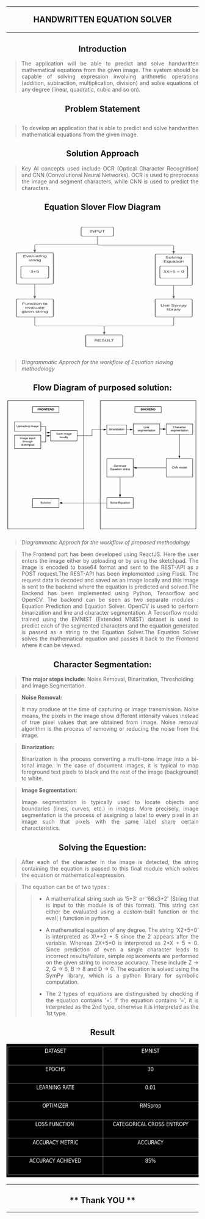 ## <h2 align="center"> <hr/>HANDWRITTEN EQUATION SOLVER<hr/> </h2>

<h2 align= "center">Introduction</h2>
 
> <p align="justify"> The application will be able to predict and solve handwritten mathematical equations from the given image. The system should be capable of solving expression involving arithmetic operations (addition, subtraction, multiplication, division) and solve equations of any degree (linear, quadratic, cubic and so on).</p>

<h2 align= "center">Problem Statement </h2>

<h2 align= "center"></h2>
 
> <p align="justify"> To develop an application that is able to predict and solve handwritten mathematical equations from the given image.</p>

<h2 align= "center">Solution Approach</h2>
 
> <p align="justify"> Key AI concepts used include OCR (Optical Character Recognition) and CNN (Convolutional Neural Networks). OCR is used to preprocess the image and segment characters, while CNN is used to predict the characters.</p>

<h2 align= "center">Equation Slover Flow Diagram</h2>

<img src="./Image/Diagrammatic Approch for the workflow of Equation sloving methodology.png" alt="Proposed model" width="100%" height="350px"/>

> _Diagrammatic Approch for the workflow of Equation sloving methodology_

<h2 align= "center"> Flow Diagram of purposed solution:
</h2>
<img src="./Image/Diagrammatic Approch for the workflow of proposed methodology.png" alt="Proposed model" width="100%" height="350px"/>

> _Diagrammatic Approch for the workflow of proposed methodology_

> <p align="justify">The Frontend part has been developed using ReactJS. Here the user enters the image either by uploading or by using the sketchpad. The image is encoded to base64 format and sent to the REST-API as a POST request.The REST-API has been implemented using Flask. The request data is decoded and saved as an image locally and this image is sent to the backend where the equation is predicted and solved.The Backend has been implemented using Python, Tensorflow and OpenCV. The backend can be seen as two separate modules : Equation Prediction and Equation Solver. OpenCV is used to perform binarization and line and character segmentation. A Tensorflow model trained using the EMNIST (Extended MNIST) dataset is used to predict each of the segmented characters and the equation generated is passed as a string to the Equation Solver.The Equation Solver solves the mathematical equation and passes it back to the Frontend where it can be viewed.</p>

<h2 align= "center">Character Segmentation:</h2>

> **The major steps include:** Noise Removal, Binarization, Thresholding and Image Segmentation.

> **Noise Removal:** <p align="justify"> It may produce at the time of capturing or image transmission. Noise means, the pixels in the image show different intensity values instead of true pixel values that are obtained from image. Noise removal algorithm is the process of removing or reducing the noise from the image.</p>

> **Binarization:** <p align="justify"> Binarization is the process converting a multi-tone image into a bi-tonal image. In the case of document images, it is typical to map foreground text pixels to black and the rest of the image (background) to white.</p>

> **Image Segmentation:** <p align="justify"> Image segmentation is typically used to locate objects and boundaries (lines, curves, etc.) in images. More precisely, image segmentation is the process of assigning a label to every pixel in an image such that pixels with the same label share certain characteristics.</p>

</p>
<h2 align= "center">Solving the Equestion:</h2>

> <p align="justify"> After each of the character in the image is detected, the string containing the equation is passed to this final module which solves the equation or mathematical expression.</p>

> The equation can be of two types :
>
> > - <p align="justify"> A mathematical string such as ‘5+3’ or ‘66x3+2’ (String that is input to this module is of this format). This string can either be evaluated using a custom-built function or the eval( ) function in python.</p>
> > - <p align="justify"> A mathematical equation of any degree. The string ‘X2+5=0’ is interpreted as X\**2 + 5 since the 2 appears after the variable. Whereas 2X+5=0 is interpreted as 2*X + 5 = 0. Since prediction of even a single character leads to incorrect results/failure, simple replacements are performed on the given string to increase accuracy. These include Z -> 2, G -> 6, B -> 8 and D -> 0. The equation is solved using the SymPy library, which is a python library for symbolic computation.</p>
> > - <p align="justify"> The 2 types of equations are distinguished by checking if the equation contains ‘=‘. If the equation contains ‘=‘, it is interpreted as the 2nd type, otherwise it is interpreted as the 1st type.</p>

<h2 align= "center">Result</h2>
 <img src="./Image/result.png" alt="Proposed model" width="100%" height="350px"/>

---

 <h2 align="center"> ** Thank YOU ** </h2> 
 
 ***
